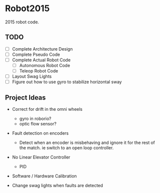 # Robot2015
2015 robot code.

## TODO
- [ ] Complete Architecture Design
- [ ] Complete Pseudo Code
- [ ] Complete Actual Robot Code
	- [ ] Autonomous Robot Code
	- [ ] Teleop Robot Code
- [ ] Layout Swag Lights
- [ ] Figure out how to use gyro to stabilize horizontal sway

## Project Ideas
* Correct for drift in the omni wheels
	* gyro in roborio?
	* optic flow sensor?

* Fault detection on encoders
	* Detect when an encoder is misbehaving and ignore it for the rest of the match. ie switch to an open loop controller.
* No Linear Elevator Controller
	* PID 
* Software / Hardware Calibration
* Change swag lights when faults are detected
